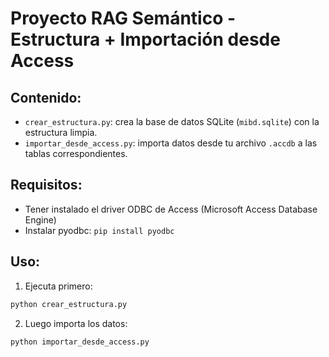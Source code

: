 
# Proyecto RAG Semántico - Estructura + Importación desde Access

## Contenido:
- `crear_estructura.py`: crea la base de datos SQLite (`mibd.sqlite`) con la estructura limpia.
- `importar_desde_access.py`: importa datos desde tu archivo `.accdb` a las tablas correspondientes.

## Requisitos:
- Tener instalado el driver ODBC de Access (Microsoft Access Database Engine)
- Instalar pyodbc: `pip install pyodbc`

## Uso:

1. Ejecuta primero:
```bash
python crear_estructura.py
```

2. Luego importa los datos:
```bash
python importar_desde_access.py
```
